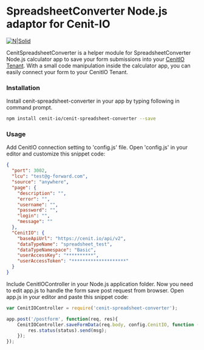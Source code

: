 # SpreadsheetConverter Node.js adaptor for Cenit-IO

[![N|Solid](http://www.spreadsheetconverter.com/wp-content/uploads/2013/08/logo.png)](http://www.spreadsheetconverter.com)

CenitSpreadsheetConverter is a helper module for SpreadsheetConverter Node.js calculator app to save your form submissions into 
your [CenitIO Tenant](https://cenit.io/). With a small code manipulation inside the calculator app, you can easily connect 
your form to your CenitIO Tenant.

### Installation

Install cenit-spreadsheet-converter in your app by typing following in command prompt.

```sh
npm install cenit-io/cenit-spreadsheet-converter --save
```

### Usage

Add CenitIO connection setting to 'config.js' file. Open 'config.js' in your editor and customize this snippet code:

```json
{
  "port": 3002,
  "lcu": "test@g-forward.com",
  "source": "anywhere",
  "page": {
    "description": "",
    "error": "",
    "username": "",
    "password": "",
    "login": "",
    "message": ""
  },
  "CenitIO": {
    "baseApiUrl": "https://cenit.io/api/v2",
    "dataTypeName": "spreadsheet_test",
    "dataTypeNamespace": "Basic",
    "userAccessKey": "**********",
    "userAccessToken": "********************"
  }
}
```

Include CenitIOController in your Node.js application folder. Now you need to edit app.js to handle the form save 
post request from browser. Open app.js in your editor and paste this snippet code:


```javascript
var CenitIOController = require('cenit-spreadsheet-converter');

app.post('/postform', function(req, res){
    CenitIOController.saveFormData(req.body, config.CenitIO, function (status, msg) {
        res.status(status).send(msg);
    });
});
```